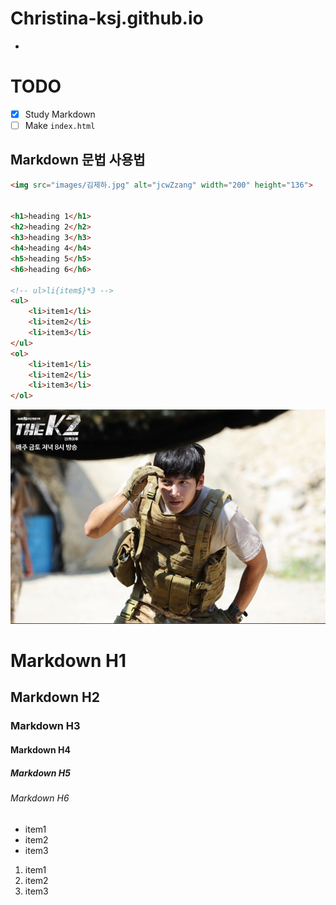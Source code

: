 # Christina-ksj.github.io

-
# TODO

- [x] Study Markdown
- [ ] Make `index.html`

## Markdown 문법 사용법
```html
<img src="images/김제하.jpg" alt="jcwZzang" width="200" height="136">


<h1>heading 1</h1>
<h2>heading 2</h2>
<h3>heading 3</h3>
<h4>heading 4</h4>
<h5>heading 5</h5>
<h6>heading 6</h6>

<!-- ul>li{item$}*3 -->
<ul>
	<li>item1</li>
	<li>item2</li>
	<li>item3</li>
</ul>
<ol>
	<li>item1</li>
	<li>item2</li>
	<li>item3</li>
</ol>

```
![jcwZzang](images/김제하.jpg)

# Markdown H1
## Markdown H2
### Markdown H3
#### Markdown H4
##### Markdown H5
###### Markdown H6

- item1
- item2
- item3

1. item1
1. item2
1. item3